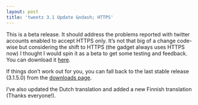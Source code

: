 ```yaml
---
layout: post
title: 'tweetz 3.1 Update &ndash; HTTPS'
---
```

This is a beta release. It should address the problems reported with twitter accounts enabled to accept HTTPS only. It’s not that big of a change code-wise but considering the shift to HTTPS (the gadget always uses HTTPS now) I thought I would spin it as a beta to get some testing and feedback. You can download it [here](/downloads).

If things don’t work out for you, you can fall back to the last stable release (3.1.5.0) from the [downloads page](/downloads).

I’ve also updated the Dutch translation and added a new Finnish translation (Thanks everyone!).
